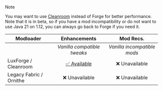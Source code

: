 > [!NOTE]  
>
> You may want to use [Cleanroom](https://www.curseforge.com/minecraft/mc-mods/cleanroom-relauncher) instead of Forge for better performance. Note that it is in beta, so if you have a mod incompatibility or do not want to use Java 21 on 1.12, you can always go back to Forge if you need it.

| Modloader | Enhancements | Mod Recs. |
| --- | :---: | :---: | 
| | *Vanilla compatible tweaks* | *Vanilla incompatible mods* | 
| LuxForge / Cleanroom | [✅ Available](forge/optimizations.md) | ❌ Unavailable |
| Legacy Fabric / Ornithe | ❌ Unavailable | ❌ Unavailable |